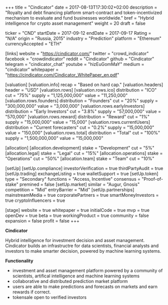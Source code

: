 +++
title = "Cindicator"
date = 2017-08-13T17:30:02+02:00
description = "Royalty and debt financing platform smart-contract and token-incentivized mechanism to evaluate and fund businesses worldwide."
bref = "Hybrid intelligence for crypto asset management"
weight = 20
draft = false

ticker = "CND"
startDate = 2017-09-12
endDate = 2017-09-17
Rating = "N/A"
origin = "Russia, 2015"
industry = "Prediction"
platform = "Ethereum"
currencyAccepted = "ETH"

[links]
  website = "https://cindicator.com/"
  twitter = "crowd_indicator"
  facebook = "crowdindicator"
  reddit = "Cindicator"
  github = "Cindicator"
  telegram = "cindicator_chat"
  youtube = "hizEuGomMaY"
  medium = "cindicator"
  whitepaper = "https://cindicator.com/Cindicator_WhitePaper_en.pdf"

[valuation]
  [valuation.info]
    recap = "Based on hard cap."
  [valuation.headers]
    header = "USD"
  [valuation.rows]
    [valuation.rows.ico]
      distribution = "ICO"
      cut = "75%"
      supply = "1,125,000,000"
      value = "11,250,000"
    [valuation.rows.founders]
      distribution = "Founders"
      cut = "20%"
      supply = "300,000,000"
      value = "3,000,000"
    [valuation.rows.earlyInvestors]
      distribution = "Early Investors"
      cut = "3.8%"
      supply = "57,000,000"
      value = "570,000"
    [valuation.rows.reward]
      distribution = "Reward"
      cut = "1%"
      supply = "15,000,000"
      value = "15,000"
    [valuation.rows.currentUsers]
      distribution = "Current forecasters"
      cut = "0.2%"
      supply = "15,000,000"
      value = "150,000"
    [valuation.rows.total]
      distribution = "Total"
      cut = "100%"
      supply = "1,500,000,000"
      value = "15,000,000"

[allocation]
  [allocation.development]
    stake = "Development"
    cut = "5%"
  [allocation.legal]
    stake = "Legal"
    cut = "15%"
  [allocation.operations]
    stake = "Operations"
    cut = "50%"
  [allocation.team]
    stake = "Team"
    cut = "10%"

[setUp]
  [setUp.compliance]
    investorVerification = true
    thirdPartyAudit = true
  [setUp.trading]
    exchangeListing = true
    walletSupport = true
  [setUp.token]
    type = "Secondary"
    functions = "Access, Incentive"
    consensus = "Proof-of-stake"
    premined = false
  [setUp.market]
    similar = "Augur, Gnosis"
    competition = "Mid"
    entryBarrier = "Mid"
  [setUp.partnerships]
    mainstreamMedia = true
    corporatePartners = true
    smartMoneyInvestors = true
    cryptoInfluencers = true

[stage]
  website = true
  whitepaper = true
  initialCode = true
  mvp = true
  openDev = true
  beta = true
  workingProduct = true
  community = false
  expansion = false
  profit = false
+++

**Cindicator**

Hybrid intelligence for investment decision and asset management. Cindicator builds an infrastructre for data scientists, financial analysts and investors to make smarter decision, powered by machine learning systems.

**Functionality**

* investment and asset management platform powered by a community of scientists, artifical intelligence and machine learning systems
* collaborative and distributed prediction market platform
* users are able to make predictions and forecasts on markets and earn rewards if correct.
* tokensale open to verified investors
